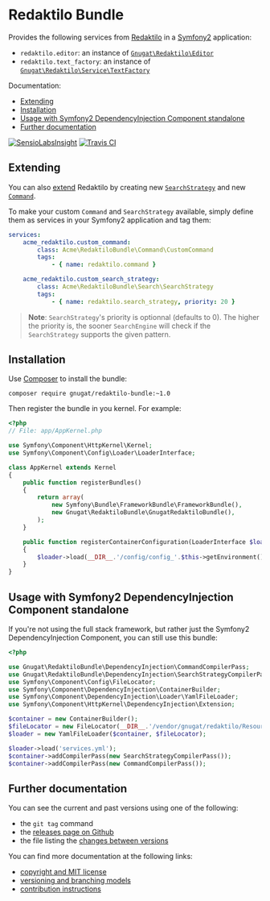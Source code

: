 # Redaktilo Bundle

Provides the following services from [Redaktilo](http://github.com/gnugat/redaktilo)
in a [Symfony2](http://symfony.com) application:

* `redaktilo.editor`: an instance of [`Gnugat\Redaktilo\Editor`](http://github.com/gnugat/redaktilo/tree/master/src/Gnugat/Redaktilo/Editor.php)
* `redaktilo.text_factory`: an instance of [`Gnugat\Redaktilo\Service\TextFactory`](http://github.com/gnugat/redaktilo/tree/master/src/Gnugat/Redaktilo/Service/TextFactory.php)

Documentation:

* [Extending](#extending)
* [Installation](#installation)
* [Usage with Symfony2 DependencyInjection Component standalone](#usage-with-symfony2-dependencyinjection-component-standalone)
* [Further documentation](#further-documentation)

[![SensioLabsInsight](https://insight.sensiolabs.com/projects/57bf6bda-fec9-405d-8e73-ff1ecbeba868/mini.png)](https://insight.sensiolabs.com/projects/57bf6bda-fec9-405d-8e73-ff1ecbeba868)
[![Travis CI](https://travis-ci.org/gnugat/redaktilo-bundle.png)](https://travis-ci.org/gnugat/redaktilo-bundle)

## Extending

You can also [extend](http://github.com/gnugat/redaktilo/tree/master/doc/05-extending.md)
Redaktilo by creating new [`SearchStrategy`](http://github.com/gnugat/redaktilo/tree/master/src/Gnugat/Redaktilo/Search/SearchStrategy.php)
and new [`Command`](http://github.com/gnugat/redaktilo/tree/master/src/Gnugat/Redaktilo/Command/Command.php).

To make your custom `Command` and `SearchStrategy` available, simply define them
as services in your Symfony2 application and tag them:

```yaml
services:
    acme_redaktilo.custom_command:
        class: Acme\RedaktiloBundle\Command\CustomCommand
        tags:
            - { name: redaktilo.command }

    acme_redaktilo.custom_search_strategy:
        class: Acme\RedaktiloBundle\Search\SearchStrategy
        tags:
            - { name: redaktilo.search_strategy, priority: 20 }
```

> **Note**: `SearchStrategy`'s priority is optionnal (defaults to 0).
> The higher the priority is, the sooner `SearchEngine` will check if the
> `SearchStrategy` supports the given pattern.

## Installation

Use [Composer](http://getcomposer.com) to install the bundle:

    composer require gnugat/redaktilo-bundle:~1.0

Then register the bundle in you kernel. For example:

```php
<?php
// File: app/AppKernel.php

use Symfony\Component\HttpKernel\Kernel;
use Symfony\Component\Config\Loader\LoaderInterface;

class AppKernel extends Kernel
{
    public function registerBundles()
    {
        return array(
            new Symfony\Bundle\FrameworkBundle\FrameworkBundle(),
            new Gnugat\RedaktiloBundle\GnugatRedaktiloBundle(),
        );
    }

    public function registerContainerConfiguration(LoaderInterface $loader)
    {
        $loader->load(__DIR__.'/config/config_'.$this->getEnvironment().'.yml');
    }
}
```

## Usage with Symfony2 DependencyInjection Component standalone

If you're not using the full stack framework, but rather just the Symfony2
DependencyInjection Component, you can still use this bundle:

```php
<?php

use Gnugat\RedaktiloBundle\DependencyInjection\CommandCompilerPass;
use Gnugat\RedaktiloBundle\DependencyInjection\SearchStrategyCompilerPass;
use Symfony\Component\Config\FileLocator;
use Symfony\Component\DependencyInjection\ContainerBuilder;
use Symfony\Component\DependencyInjection\Loader\YamlFileLoader;
use Symfony\Component\HttpKernel\DependencyInjection\Extension;

$container = new ContainerBuilder();
$fileLocator = new FileLocator(__DIR__.'/vendor/gnugat/redaktilo/Resources/config');
$loader = new YamlFileLoader($container, $fileLocator);

$loader->load('services.yml');
$container->addCompilerPass(new SearchStrategyCompilerPass());
$container->addCompilerPass(new CommandCompilerPass());
```

## Further documentation

You can see the current and past versions using one of the following:

* the `git tag` command
* the [releases page on Github](https://github.com/gnugat/redaktilo/releases)
* the file listing the [changes between versions](CHANGELOG.md)

You can find more documentation at the following links:

* [copyright and MIT license](LICENSE)
* [versioning and branching models](VERSIONING.md)
* [contribution instructions](CONTRIBUTING.md)
